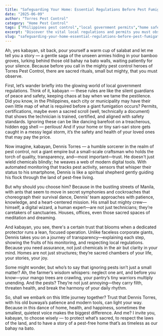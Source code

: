 ```yaml
---
title: "Safeguarding Your Home: Essential Regulations Before Pest Fumigation"
date: "2025-06-09"
author: "Torres Pest Control"
category: "Home Pest Control"
tags: ["Philippines pest control","local government permits","home safety","pest management regulations","Filipino homeowners"]
excerpt: "Discover the vital local regulations and permits you must observe to ensure safe and lawful pest control in your Filipino home or business. Protect your loved ones while complying with community standards."
slug: "safeguarding-your-home-essential-regulations-before-pest-fumigation"
---
```


Ah, yes kabayan, sit back, pour yourself a warm cup of salabat and let me tell you a story — a gentle saga of the unseen armies hiding in your bamboo groves, lurking behind those old bahay na bato walls, waiting patiently for your silence. Because before you call in the mighty pest control heroes of Torres Pest Control, there are sacred rituals, small but mighty, that you must observe. 

First, let’s wander briefly into the glowing world of local government regulations. Think of it, kabayan — these rules are like the silent guardians of peace and safety, keeping chaos at bay when we tame the pestilence. Did you know, in the Philippines, each city or municipality may have their own little map of what is required before a giant fumigation occurs? Permits, certifications, maybe even a sacred scroll (well, technically a document) that shows the technician is trained, certified, and aligned with safety standards. Ignoring these can be like dancing barefoot on a treacherous, hidden egg shell — perilous! And if your home or tiny sari-sari store gets caught in a messy legal storm, it’s the safety and health of your loved ones that may pay the price.

Now imagine, kabayan, Dennis Torres — a humble sorcerer in the realm of pest control, not a giant empire but a small-scale craftsman who holds the torch of quality, transparency, and—most important—trust. He doesn't just wield chemicals blindly; he weaves a web of modern digital tools. With automated monitoring that tracks pest activity, sensors that whisper their status to his smartphone, Dennis is like a spiritual shepherd gently guiding his flock through the land of pest-free living.

But why should you choose him? Because in the bustling streets of Manila, with ants that seem to move in secret symphonies and cockroaches that choreograph their survival dance, Dennis’ team approaches with patience, knowledge, and a heart-centered mission. His small but mighty crew—himself, a digital wizard, a human expert—are not just technicians; they’re caretakers of sanctuaries. Houses, offices, even those sacred spaces of meditation and dreaming.

And kabayan, you see, there's a certain trust that blooms when a dedicated protector runs a lean, focused operation. Unlike faceless corporate giants, Dennis takes you on a journey of transparency—explaining each step, showing the fruits of his monitoring, and respecting local regulations. Because you need assurance, not just chemicals in the air but clarity in your mind. Homes are not just structures; they’re sacred chambers of your life, your stories, your joy.

Some might wonder, but who’s to say that ignoring pests isn’t just a small matter? Ah, the farmer’s wisdom whispers: neglect one ant, and before you know—your mango trees are crawling, your pantry’s tiny warriors multiply unending. And the pests? They’re not just annoying—they carry filth, threaten health, and break the harmony of your daily rhythm.

So, shall we embark on this little journey together? Trust that Dennis Torres, with his old buwaya’s patience and modern tools, can light your way. Because in this dance of home, health, and happiness, sometimes the smallest, quietest voice makes the biggest difference. And me? I invite you, kabayan, to choose wisely — to protect what’s sacred, to respect the laws of the land, and to have a story of a pest-free home that’s as timeless as our bahay na bato.